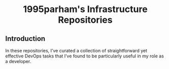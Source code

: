 <h1 align="center"> 1995parham's Infrastructure Repositories </h1>

## Introduction

In these repositories, I’ve curated a collection of straightforward yet effective DevOps tasks that I’ve found
to be particularly useful in my role as a developer.

